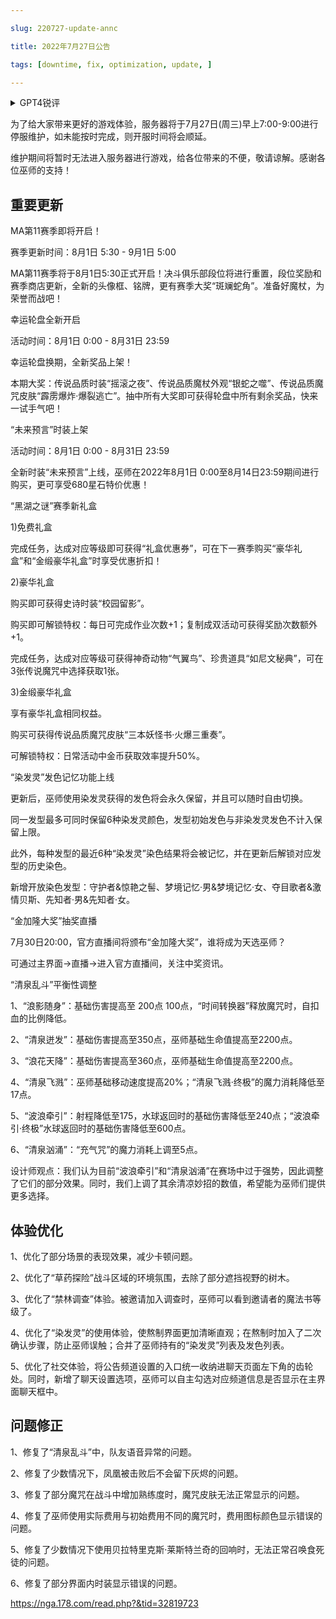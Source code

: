 ---
slug: 220727-update-annc
title: 2022年7月27日公告
tags: [downtime, fix, optimization, update, ]
---
<details>
<summary>GPT4锐评</summary>

</details>
<!--truncate-->


为了给大家带来更好的游戏体验，服务器将于7月27日(周三)早上7:00-9:00进行停服维护，如未能按时完成，则开服时间将会顺延。

维护期间将暂时无法进入服务器进行游戏，给各位带来的不便，敬请谅解。感谢各位巫师的支持！

## 重要更新
MA第11赛季即将开启！

赛季更新时间：8月1日 5:30 - 9月1日 5:00

MA第11赛季将于8月1日5:30正式开启！决斗俱乐部段位将进行重置，段位奖励和赛季商店更新，全新的头像框、铭牌，更有赛季大奖“斑斓蛇角”。准备好魔杖，为荣誉而战吧！

幸运轮盘全新开启

活动时间：8月1日 0:00 - 8月31日 23:59

幸运轮盘换期，全新奖品上架！

本期大奖：传说品质时装“摇滚之夜”、传说品质魔杖外观“银蛇之噬”、传说品质魔咒皮肤“霹雳爆炸·爆裂逃亡”。抽中所有大奖即可获得轮盘中所有剩余奖品，快来一试手气吧！

“未来预言”时装上架

活动时间：8月1日 0:00 - 8月31日 23:59

全新时装“未来预言”上线，巫师在2022年8月1日 0:00至8月14日23:59期间进行购买，更可享受680星石特价优惠！

“黑湖之谜”赛季新礼盒

1)免费礼盒

完成任务，达成对应等级即可获得“礼盒优惠券”，可在下一赛季购买“豪华礼盒”和“金缎豪华礼盒”时享受优惠折扣！

2)豪华礼盒

购买即可获得史诗时装“校园留影”。

购买即可解锁特权：每日可完成作业次数+1；复制成双活动可获得奖励次数额外+1。

完成任务，达成对应等级可获得神奇动物“气翼鸟”、珍贵道具“如尼文秘典”，可在3张传说魔咒中选择获取1张。

3)金缎豪华礼盒

享有豪华礼盒相同权益。

购买可获得传说品质魔咒皮肤“三本妖怪书·火爆三重奏”。

可解锁特权：日常活动中金币获取效率提升50%。

“染发灵”发色记忆功能上线

更新后，巫师使用染发灵获得的发色将会永久保留，并且可以随时自由切换。

同一发型最多可同时保留6种染发灵颜色，发型初始发色与非染发灵发色不计入保留上限。

此外，每种发型的最近6种“染发灵”染色结果将会被记忆，并在更新后解锁对应发型的历史染色。

新增开放染色发型：守护者&惊艳之髻、梦境记忆·男&梦境记忆·女、夺目歌者&激情贝斯、先知者·男&先知者·女。

“金加隆大奖”抽奖直播

7月30日20:00，官方直播间将颁布“金加隆大奖”，谁将成为天选巫师？

可通过主界面→直播→进入官方直播间，关注中奖资讯。

“清泉乱斗”平衡性调整

1、“浪影随身”：基础伤害提高至 200点 100点，“时间转换器”释放魔咒时，自扣血的比例降低。

2、“清泉迸发”：基础伤害提高至350点，巫师基础生命值提高至2200点。

3、“浪花天降”：基础伤害提高至360点，巫师基础生命值提高至2200点。

4、“清泉飞溅”：巫师基础移动速度提高20%；“清泉飞溅·终极”的魔力消耗降低至17点。

5、“波浪牵引”：射程降低至175，水球返回时的基础伤害降低至240点；“波浪牵引·终极”水球返回时的基础伤害降低至600点。

6、“清泉汹涌”：“充气咒”的魔力消耗上调至5点。

设计师观点：我们认为目前“波浪牵引”和“清泉汹涌”在赛场中过于强势，因此调整了它们的部分效果。同时，我们上调了其余清凉妙招的数值，希望能为巫师们提供更多选择。

## <span id='optimization'>体验优化</span>
1、优化了部分场景的表现效果，减少卡顿问题。

2、优化了“草药探险”战斗区域的环境氛围，去除了部分遮挡视野的树木。

3、优化了“禁林调查”体验。被邀请加入调查时，巫师可以看到邀请者的魔法书等级了。

4、优化了“染发灵”的使用体验，使熬制界面更加清晰直观；在熬制时加入了二次确认步骤，防止巫师误触；合并了巫师持有的“染发灵”列表及发色列表。

5、优化了社交体验，将公告频道设置的入口统一收纳进聊天页面左下角的齿轮处。同时，新增了聊天设置选项，巫师可以自主勾选对应频道信息是否显示在主界面聊天框中。

## <span id='fix'>问题修正</span>
1、修复了“清泉乱斗”中，队友语音异常的问题。

2、修复了少数情况下，凤凰被击败后不会留下灰烬的问题。

3、修复了部分魔咒在战斗中增加熟练度时，魔咒皮肤无法正常显示的问题。

4、修复了巫师使用实际费用与初始费用不同的魔咒时，费用图标颜色显示错误的问题。

5、修复了少数情况下使用贝拉特里克斯·莱斯特兰奇的回响时，无法正常召唤食死徒的问题。

6、修复了部分界面内时装显示错误的问题。

https://nga.178.com/read.php?&tid=32819723